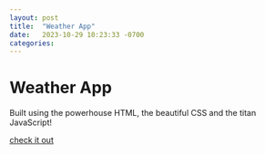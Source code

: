 ```yaml
---
layout: post
title:  "Weather App"
date:   2023-10-29 10:23:33 -0700
categories: 
---
```

# Weather App

Built using the powerhouse HTML, the beautiful CSS and the titan JavaScript!

[check it out][weather-app]



[weather-app]: https://codepen.io/aaronhalstonlee/full/jYoRPG